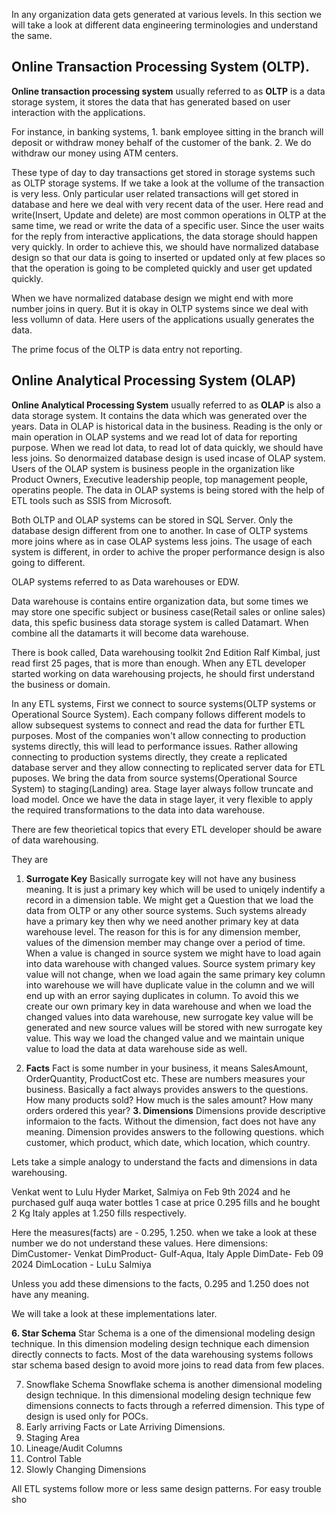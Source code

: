 In any organization data gets generated at various levels. In this section we will take a look at different data engineering terminologies and understand the same.

## Online Transaction Processing System (OLTP).
  **Online transaction processing system** usually referred to as **OLTP** is a data storage system, it stores the data that has generated based on user interaction with the applications. 
  
  For instance, 
    in banking systems, 
      1. bank employee sitting in the branch will deposit or withdraw money behalf of the customer of the bank. 
      2. We do withdraw our money using ATM centers.
      
These type of day to day transactions get stored in storage systems such as OLTP storage systems. If we take a look at the vollume of the transaction is very less. Only particular user related
transactions will get stored in database and here we deal with very recent data of the user. Here read and write(Insert, Update and delete) are most common operations in OLTP at the same time, we read or write the data of a specific user.
Since the user waits for the reply from interactive applications, the data storage should happen very quickly. In order to achieve this, we should have normalized database design so that our data is going to inserted or updated only at few places so that the operation is going to be completed quickly and user get updated quickly.
  
When we have normalized database design we might end with more number joins in query. But it is okay in OLTP systems since we deal with less vollumn of data. Here users of the applications usually generates the data.

The prime focus of the OLTP is data entry not reporting.

## Online Analytical Processing System (OLAP)
 **Online Analytical Processing System** usually referred to as **OLAP** is also a data storage system. It contains the data which was generated over the years. Data in OLAP is historical data in the business.
 Reading is the only or main operation in OLAP systems and we read lot of data for reporting purpose. When we read lot data, to read lot of data quickly, we should have less joins. So denormaized database design
 is used incase of OLAP system. Users of the OLAP system is business people in the organization like Product Owners, Executive leadership people, top management people, operatins people. The data in OLAP systems is being stored with the help of ETL tools such as SSIS from Microsoft.

 Both OLTP and OLAP systems can be stored in SQL Server. Only the database design different from one to another. In case of OLTP systems more joins where as in case OLAP systems less joins. The usage of each system is different, in order to achive the proper performance design is also going to different.

 OLAP systems referred to as Data warehouses or EDW.

 Data warehouse is contains entire organization data, but some times we may store one specific subject or business case(Retail sales or online sales) data, this spefic business data storage system is called Datamart. When combine all the datamarts it will become data warehouse.

There is book called, Data warehousing toolkit 2nd Edition Ralf Kimbal, just read first 25 pages, that is more than enough.
When any ETL developer started working on data warehousing projects, he should first understand the business or domain.

In any ETL systems, First we connect to source systems(OLTP systems or Operational Source System). Each company follows different models to allow subsequest systems to connect and read the data for further ETL purposes. Most of the companies won't allow connecting to production systems directly, this will lead to performance issues. Rather allowing connecting to production systems directly, they create a replicated database server and they allow connecting to replicated server data for ETL puposes. We bring the data from source systems(Operational Source System) to staging(Landing) area. Stage layer always follow truncate and load model. Once we have the data in stage layer, it very flexible to apply the required transformations to the data into data warehouse.

There are few theorietical topics that every ETL developer should be aware of data warehousing.

They are
  1. **Surrogate Key** 
      Basically surrogate key will not have any business meaning. It is just a primary key which will be used to uniqely indentify a record in a dimension table. We might get a Question that we load the data from OLTP or any other source systems. Such systems already have a primary key then why we need another primary key at data warehouse level. The reason for this is for any dimension member, values of the dimension member may change over a period of time. When a value is changed in source system we might have to load again into data warehouse with changed values. Source system primary key value will not change, when we load again the same primary key column into warehouse we will have duplicate value in the column and we will end up with an error saying duplicates in column. To avoid this we create our own primary key in data warehouse and when we load the changed values into data warehouse, new surrogate key value will be generated and new source values will be stored with new surrogate key value. This way we load the changed value and we maintain unique value to load the data at data warehouse side as well.

2. **Facts**
      Fact is some number in your business, it means SalesAmount, OrderQuantity, ProductCost etc. These are numbers measures your business. Basically a fact always provides answers to the questions. How many products sold? How much is the sales amount? How many orders ordered this year?
**3. Dimensions**
    Dimensions provide descriptive informaion to the facts. Without the dimension, fact does not have any meaning. Dimension provides answers to the following questions.
    which customer, which product, which date, which location, which country.

Lets take a simple analogy to understand the facts and dimensions in data warehousing.

Venkat went to Lulu Hyder Market, Salmiya on Feb 9th 2024 and he purchased gulf auqa water bottles 1 case at price 0.295 fills and he bought 2 Kg Italy apples at 1.250 fills respectively.

Here the measures(facts) are - 0.295, 1.250. when we take a look at these number we do not understand these values.
Here dimensions:
DimCustomer- Venkat
DimProduct- Gulf-Aqua, Italy Apple
DimDate- Feb 09 2024
DimLocation - LuLu Salmiya

Unless you add these dimensions to the facts, 0.295 and 1.250 does not have any meaning.

We will take a look at these implementations later.

  **6. Star Schema**
    Star Schema is a one of the dimensional modeling design technique. In this dimension modeling design technique each dimension directly connects to facts.
    Most of the data warehousing systems follows star schema based design to avoid more joins to read data from few places.
    
  7. Snowflake Schema
     Snowflake schema is another dimensional modeling design technique. In this dimensional modeling design technique few dimensions connects to facts through a referred dimension. This type of design is used only for POCs.
  9. Early arriving Facts or Late Arriving Dimensions.
  10. Staging Area
  11. Lineage/Audit Columns
  12. Control Table
  13. Slowly Changing Dimensions

All ETL systems follow more or less same design patterns. For easy trouble sho
